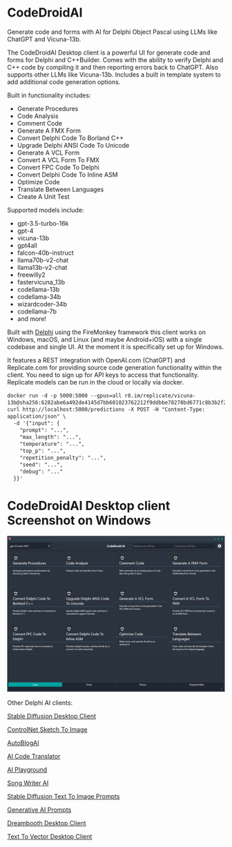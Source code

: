 # CodeDroidAI
Generate code and forms with AI for Delphi Object Pascal using LLMs like ChatGPT and Vicuna-13b.

The CodeDroidAI Desktop client is a powerful UI for generate code and forms for Delphi and C++Builder. Comes with the ability to verify Delphi and C++ code by compiling it and then reporting errors back to ChatGPT. Also supports other LLMs like Vicuna-13b. 
Includes a built in template system to add additional code generation options.

Built in functionality includes:
* Generate Procedures
* Code Analysis
* Comment Code
* Generate A FMX Form
* Convert Delphi Code To Borland C++
* Upgrade Delphi ANSI Code To Unicode
* Generate A VCL Form
* Convert A VCL Form To FMX
* Convert FPC Code To Delphi
* Convert Delphi Code To Inline ASM
* Optimize Code
* Translate Between Languages
* Create A Unit Test

Supported models include:
* gpt-3.5-turbo-16k
* gpt-4
* vicuna-13b
* gpt4all
* falcon-40b-instruct
* llama70b-v2-chat
* llama13b-v2-chat
* freewilly2
* fastervicuna_13b
* codellama-13b
* codellama-34b
* wizardcoder-34b
* codellama-7b
* and more!

Built with [Delphi](https://www.embarcadero.com/products/delphi/) using the FireMonkey framework this client works on Windows, macOS, and Linux (and maybe Android+iOS) with a single codebase and single UI. At the moment it is specifically set up for Windows.

It features a REST integration with OpenAI.com (ChatGPT) and Replicate.com for providing source code generation functionality within the client. You need to sign up for API keys to access that functionality. Replicate models can be run in the cloud or locally via docker.

```
docker run -d -p 5000:5000 --gpus=all r8.im/replicate/vicuna-13b@sha256:6282abe6a492de4145d7bb601023762212f9ddbbe78278bd6771c8b3b2f2a13b
curl http://localhost:5000/predictions -X POST -H "Content-Type: application/json" \
  -d '{"input": {
    "prompt": "...",
    "max_length": "...",
    "temperature": "...",
    "top_p": "...",
    "repetition_penalty": "...",
    "seed": "...",
    "debug": "..."
  }}'
```

# CodeDroidAI Desktop client Screenshot on Windows
![CodeDroidAI Desktop client on Windows](/screenshot.png)

Other Delphi AI clients:

[Stable Diffusion Desktop Client](https://github.com/FMXExpress/Stable-Diffusion-Desktop-Client)

[ControlNet Sketch To Image](https://github.com/FMXExpress/ControlNet-Sketch-To-Image)

[AutoBlogAI](https://github.com/FMXExpress/AutoBlogAI)

[AI Code Translator](https://github.com/FMXExpress/AI-Code-Translator)

[AI Playground](https://github.com/FMXExpress/AI-Playground-DesktopClient)

[Song Writer AI](https://github.com/FMXExpress/Song-Writer-AI)

[Stable Diffusion Text To Image Prompts](https://github.com/FMXExpress/Stable-Diffusion-Text-To-Image-Prompts)

[Generative AI Prompts](https://github.com/FMXExpress/Generative-AI-Prompts)

[Dreambooth Desktop Client](https://github.com/FMXExpress/DreamBooth-Desktop-Client)

[Text To Vector Desktop Client](https://github.com/FMXExpress/Text-To-Vector-Desktop-Client)
